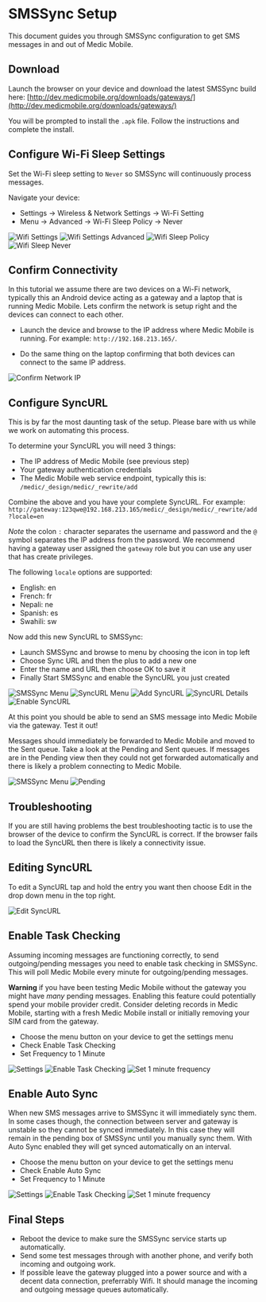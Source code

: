 # SMSSync Setup

This document guides you through SMSSync configuration to get SMS 
messages in and out of Medic Mobile.

## Download

Launch the browser on your device and download the latest SMSSync build here: 
[http://dev.medicmobile.org/downloads/gateways/](http://dev.medicmobile.org/downloads/gateways/)

You will be prompted to install the `.apk` file. Follow the instructions and
complete the install.

## Configure Wi-Fi Sleep Settings

Set the Wi-Fi sleep setting to `Never` so SMSSync will continuously process messages.

Navigate your device:

* Settings -> Wireless & Network Settings -> Wi-Fi Setting
* Menu -> Advanced -> Wi-Fi Sleep Policy -> Never

![Wifi Settings](img/smssync/wifi-settings.png)
![Wifi Settings Advanced](img/smssync/wifi-settings-adv.png)
![Wifi Sleep Policy](img/smssync/wifi-sleep-policy.png)
![Wifi Sleep Never](img/smssync/wifi-sleep-never.png)

## Confirm Connectivity

In this tutorial we assume there are two devices on a Wi-Fi network, typically
this an Android device acting as a gateway and a laptop that is running Medic Mobile.
Lets confirm the network is setup right and the devices can connect to each
other.  

* Launch the device and browse to the IP address where Medic Mobile is running.
For example: `http://192.168.213.165/`.

* Do the same thing on the laptop confirming that both devices can connect to
the same IP address.

![Confirm Network IP](img/smssync/confirm-network.png)

## Configure SyncURL

This is by far the most daunting task of the setup.  Please bare with us while
we work on automating this process.

To determine your SyncURL you will need 3 things:

* The IP address of Medic Mobile (see previous step)
* Your gateway authentication credentials
* The Medic Mobile web service endpoint, typically this is:
`/medic/_design/medic/_rewrite/add` 

Combine the above and you have your complete SyncURL. For example:
`http://gateway:123qwe@192.168.213.165/medic/_design/medic/_rewrite/add?locale=en`

*Note* the colon `:` character separates the username and password and the `@` symbol
separates the IP address from the password.  We recommend having a gateway user
assigned the `gateway` role but you can use any user that has create
privileges.

The following `locale` options are supported: 

* English: en
* French: fr
* Nepali: ne
* Spanish: es
* Swahili: sw

Now add this new SyncURL to SMSSync:

* Launch SMSSync and browse to menu by choosing the icon in top left
* Choose Sync URL and then the plus to add a new one
* Enter the name and URL then choose OK to save it
* Finally Start SMSSync and enable the SyncURL you just created

![SMSSync Menu](img/smssync/menu.png)
![SyncURL Menu](img/smssync/menu-syncurl.png)
![Add SyncURL](img/smssync/add-syncurl.png)
![SyncURL Details](img/smssync/syncurl-details.png)
![Enable SyncURL](img/smssync/enable-syncurl.png)

At this point you should be able to send an SMS message into Medic Mobile via the gateway.  Test it out! 

Messages should immediately be forwarded to Medic Mobile and moved to the Sent queue.  Take a look at the Pending and Sent queues.  If messages are in the Pending view then they could not get forwarded automatically and there is likely a problem connecting to Medic Mobile.

![SMSSync Menu](img/smssync/menu-insyncurl.png)
![Pending](img/smssync/menu-pending.png)


## Troubleshooting

If you are still having problems the best troubleshooting tactic is to use the browser of the device to confirm the SyncURL is correct.  If the browser fails to load the SyncURL then there is likely a connectivity issue.

## Editing SyncURL

To edit a SyncURL tap and hold the entry you want then choose Edit in the drop down menu in the top right.

![Edit SyncURL](img/smssync/edit-syncurl.png)

## Enable Task Checking

Assuming incoming messages are functioning correctly, to send outgoing/pending
messages you need to enable task checking in SMSSync.  This will poll Medic Mobile
every minute for outgoing/pending messages. 

**Warning** if you have been testing Medic Mobile without the gateway you might have
*many* pending messages.  Enabling this feature could potentially spend your
mobile provider credit.  Consider deleting records in Medic Mobile, starting with a
fresh Medic Mobile install or initially removing your SIM card from the gateway.

* Choose the menu button on your device to get the settings menu
* Check Enable Task Checking
* Set Frequency to 1 Minute

![Settings](img/smssync/settings-fromsyncurl.png)
![Enable Task Checking](img/smssync/enable-task-checking.png)
![Set 1 minute frequency](img/smssync/freq-1minute.png)


## Enable Auto Sync

When new SMS messages arrive to SMSSync it will immediately sync them.  In some cases though, the connection between server and gateway is unstable so they cannot be synced immediately.  In this case they will remain in the pending box of SMSSync until you manually sync them.  With Auto Sync enabled they will get synced automatically on an interval.  

* Choose the menu button on your device to get the settings menu
* Check Enable Auto Sync
* Set Frequency to 1 Minute


![Settings](img/smssync/settings-fromsyncurl-2.png)
![Enable Task Checking](img/smssync/enable-autosync.png)
![Set 1 minute frequency](img/smssync/enable-autosync-freq1min.png)

## Final Steps

* Reboot the device to make sure the SMSSync service starts up automatically.
* Send some test messages through with another phone, and verify both incoming 
  and outgoing work.  
* If possible leave the gateway plugged into a power source and with a decent
  data connection, preferrably Wifi.  It should manage the incoming and
  outgoing message queues automatically.

